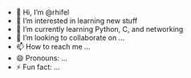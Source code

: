 - 👋 Hi, I’m @rhifel
- 👀 I’m interested in learning new stuff
- 🌱 I’m currently learning Python, C, and networking
- 💞️ I’m looking to collaborate on ...
- 📫 How to reach me ...
- 😄 Pronouns: ...
- ⚡ Fun fact: ...

<!--
rhifel/rhifel is a ✨ special ✨ repository because its `README.md` (this file) appears on your GitHub profile.
You can click the Preview link to view your changes.
-->
